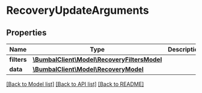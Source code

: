 # RecoveryUpdateArguments

## Properties
Name | Type | Description | Notes
------------ | ------------- | ------------- | -------------
**filters** | [**\BumbalClient\Model\RecoveryFiltersModel**](RecoveryFiltersModel.md) |  | [optional] 
**data** | [**\BumbalClient\Model\RecoveryModel**](RecoveryModel.md) |  | [optional] 

[[Back to Model list]](../README.md#documentation-for-models) [[Back to API list]](../README.md#documentation-for-api-endpoints) [[Back to README]](../README.md)


